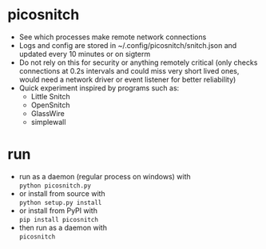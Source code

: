 # picosnitch
- See which processes make remote network connections  
- Logs and config are stored in ~/.config/picosnitch/snitch.json and updated every 10 minutes or on sigterm  
- Do not rely on this for security or anything remotely critical (only checks connections at 0.2s intervals and could miss very short lived ones, would need a network driver or event listener for better reliability)  
- Quick experiment inspired by programs such as:  
  - Little Snitch
  - OpenSnitch
  - GlassWire
  - simplewall
# run
- run as a daemon (regular process on windows) with  
`python picosnitch.py`
- or install from source with  
`python setup.py install`
- or install from PyPI with  
`pip install picosnitch`
- then run as a daemon with  
`picosnitch`
